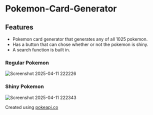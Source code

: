 # Pokemon-Card-Generator

## Features
- Pokemon card generator that generates any of all 1025 pokemon.
- Has a button that can chose whether or not the pokemon is shiny.
- A search function is built in.

### Regular Pokemon
![Screenshot 2025-04-11 222226](https://github.com/user-attachments/assets/8dd83aec-e5ff-4933-a99b-59ce82ee6256)

### Shiny Pokemon
![Screenshot 2025-04-11 222343](https://github.com/user-attachments/assets/c720c9d3-9b1d-4d55-847e-ed7431bdd3ec)

Created using [pokeapi.co](https://pokeapi.co/)
